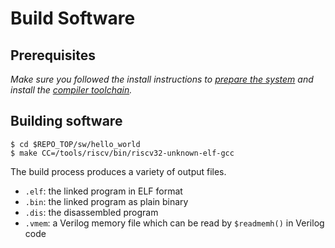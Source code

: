 # Build Software

## Prerequisites

_Make sure you followed the install instructions to [prepare the system](install_instructions.html#system-preparation) and install the [compiler toolchain](install_instructions.html#compiler-toolchain)._

## Building software

```console
$ cd $REPO_TOP/sw/hello_world
$ make CC=/tools/riscv/bin/riscv32-unknown-elf-gcc
```

The build process produces a variety of output files.

* `.elf`: the linked program in ELF format
* `.bin`: the linked program as plain binary
* `.dis`: the disassembled program
* `.vmem`: a Verilog memory file which can be read by `$readmemh()` in Verilog code
